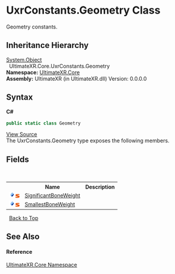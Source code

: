 # UxrConstants.Geometry Class
 

Geometry constants.


## Inheritance Hierarchy
<a href="https://docs.microsoft.com/dotnet/api/system.object" target="_blank" rel="noopener noreferrer">System.Object</a><br />&nbsp;&nbsp;UltimateXR.Core.UxrConstants.Geometry<br />
**Namespace:**&nbsp;<a href="N_UltimateXR_Core">UltimateXR.Core</a><br />**Assembly:**&nbsp;UltimateXR (in UltimateXR.dll) Version: 0.0.0.0

## Syntax

**C#**<br />
``` C#
public static class Geometry
```

<a href="UltimateXR/Scripts/Core/UxrConstants.cs" rel="noopener noreferrer" title="View the source code">View Source</a><br />
The UxrConstants.Geometry type exposes the following members.


## Fields
&nbsp;<table><tr><th></th><th>Name</th><th>Description</th></tr><tr><td>![Public field](media/pubfield.gif "Public field")![Static member](media/static.gif "Static member")</td><td><a href="F_UltimateXR_Core_UxrConstants_Geometry_SignificantBoneWeight">SignificantBoneWeight</a></td><td /></tr><tr><td>![Public field](media/pubfield.gif "Public field")![Static member](media/static.gif "Static member")</td><td><a href="F_UltimateXR_Core_UxrConstants_Geometry_SmallestBoneWeight">SmallestBoneWeight</a></td><td /></tr></table>&nbsp;
<a href="#uxrconstants.geometry-class">Back to Top</a>

## See Also


#### Reference
<a href="N_UltimateXR_Core">UltimateXR.Core Namespace</a><br />